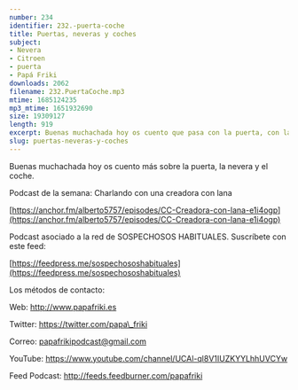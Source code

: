 ```yaml
---
number: 234
identifier: 232.-puerta-coche
title: Puertas, neveras y coches
subject:
- Nevera
- Citroen
- puerta
- Papá Friki
downloads: 2062
filename: 232.PuertaCoche.mp3
mtime: 1685124235
mp3_mtime: 1651932690
size: 19309127
length: 919
excerpt: Buenas muchachada hoy os cuento que pasa con la puerta, con la nevera y con la averia del coche
slug: puertas-neveras-y-coches
---
```

Buenas muchachada hoy os cuento más sobre la puerta, la nevera y el coche.

Podcast de la semana: Charlando con una creadora con lana

[https://anchor.fm/alberto5757/episodes/CC-Creadora-con-lana-e1i4ogp](https://anchor.fm/alberto5757/episodes/CC-Creadora-con-lana-e1i4ogp)

Podcast asociado a la red de SOSPECHOSOS HABITUALES. Suscríbete con este feed:

[https://feedpress.me/sospechososhabituales](https://feedpress.me/sospechososhabituales)

Los métodos de contacto:

Web: http://www.papafriki.es

Twitter: https://twitter.com/papa\_friki

Correo: papafrikipodcast@gmail.com

YouTube: https://www.youtube.com/channel/UCAl-ql8V1IUZKYYLhhUVCYw

Feed Podcast: http://feeds.feedburner.com/papafriki